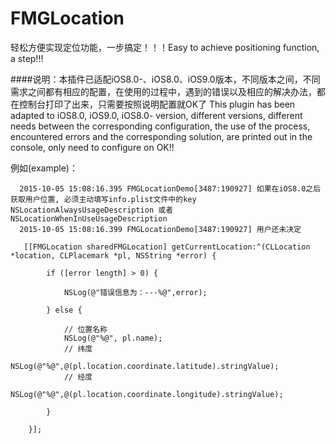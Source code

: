 # FMGLocation
轻松方便实现定位功能，一步搞定！！！Easy to achieve positioning function, a step!!!

####说明：本插件已适配iOS8.0-、iOS8.0、iOS9.0版本，不同版本之间，不同需求之间都有相应的配置，在使用的过程中，遇到的错误以及相应的解决办法，都在控制台打印了出来，只需要按照说明配置就OK了
This plugin has been adapted to iOS8.0, iOS9.0, iOS8.0- version, different versions, different needs between the corresponding configuration, the use of the process, encountered errors and the corresponding solution, are printed out in the console, only need to configure on OK!!

例如(example)：      

      2015-10-05 15:08:16.395 FMGLocationDemo[3487:190927] 如果在iOS8.0之后获取用户位置, 必须主动填写info.plist文件中的key          NSLocationAlwaysUsageDescription 或者 NSLocationWhenInUseUsageDescription
      2015-10-05 15:08:16.399 FMGLocationDemo[3487:190927] 用户还未决定

```objc
   [[FMGLocation sharedFMGLocation] getCurrentLocation:^(CLLocation *location, CLPlacemark *pl, NSString *error) {
        
        if ([error length] > 0) {
            
            NSLog(@"错误信息为：---%@",error);
            
        } else {
            
            // 位置名称
            NSLog(@"%@", pl.name);
            // 纬度
            NSLog(@"%@",@(pl.location.coordinate.latitude).stringValue);
            // 经度
            NSLog(@"%@",@(pl.location.coordinate.longitude).stringValue);
            
        }
        
    }];

```

